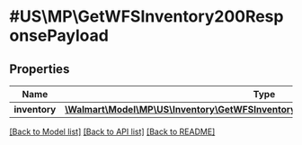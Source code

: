 # #US\MP\GetWFSInventory200ResponsePayload

## Properties

Name | Type | Description | Notes
------------ | ------------- | ------------- | -------------
**inventory** | [**\Walmart\Model\MP\US\Inventory\GetWFSInventory200ResponsePayloadInventoryInner[]**](GetWFSInventory200ResponsePayloadInventoryInner.md) |  | [optional]


[[Back to Model list]](../) [[Back to API list]](../../Api/US/MP) [[Back to README]](../../README.md)
